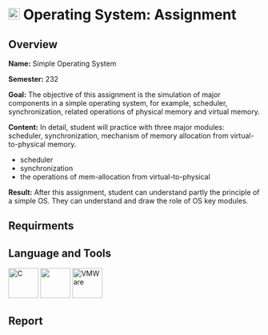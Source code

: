 # <img src="https://upload.wikimedia.org/wikipedia/commons/f/f0/HCMCUT.svg" alt="HCMUT" width="23" /> Operating System: Assignment

## Overview

**Name:** Simple Operating System

**Semester:** 232

**Goal:** The objective of this assignment is the simulation of major components in a simple operating system, for example, scheduler, synchronization, related operations of physical memory and virtual memory.

**Content:** In detail, student will practice with three major modules: scheduler, synchronization, mechanism of memory allocation from virtual-to-physical memory.
- scheduler
- synchronization
- the operations of mem-allocation from virtual-to-physical

**Result:** After this assignment, student can understand partly the principle of a simple OS. They can understand and draw the role of OS key modules.

## Requirments



## Language and Tools

<img src="https://upload.wikimedia.org/wikipedia/commons/thumb/1/18/C_Programming_Language.svg/695px-C_Programming_Language.svg.png" alt="C" width="60"> <img src="https://encrypted-tbn0.gstatic.com/images?q=tbn:ANd9GcQEPqqlzdcl_8msnalRnJB4iWEx63Jk33II2jSpQRkRug&s" width="60"> <img src="https://encrypted-tbn0.gstatic.com/images?q=tbn:ANd9GcRsRNw0rZ38XM70CmZK8xnQBU6iuFoK2i72U98Z1ryP_Olx_Arj4p-w41VyBuSPBohCxW0&usqp=CAU" alt="VMWare" width="60">

## Report
